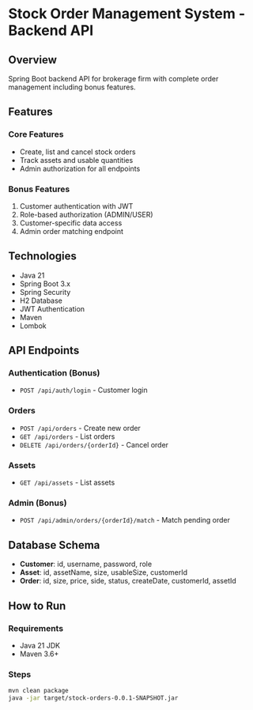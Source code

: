 # Stock Order Management System - Backend API

## Overview
Spring Boot backend API for brokerage firm with complete order management including bonus features.

## Features

### Core Features
- Create, list and cancel stock orders
- Track assets and usable quantities
- Admin authorization for all endpoints

### Bonus Features
1. Customer authentication with JWT
2. Role-based authorization (ADMIN/USER)
3. Customer-specific data access
4. Admin order matching endpoint

## Technologies
- Java 21
- Spring Boot 3.x
- Spring Security
- H2 Database
- JWT Authentication
- Maven
- Lombok

## API Endpoints

### Authentication (Bonus)
- `POST /api/auth/login` - Customer login

### Orders
- `POST /api/orders` - Create new order
- `GET /api/orders` - List orders
- `DELETE /api/orders/{orderId}` - Cancel order

### Assets
- `GET /api/assets` - List assets

### Admin (Bonus)
- `POST /api/admin/orders/{orderId}/match` - Match pending order

## Database Schema
- **Customer**: id, username, password, role
- **Asset**: id, assetName, size, usableSize, customerId
- **Order**: id, size, price, side, status, createDate, customerId, assetId

## How to Run

### Requirements
- Java 21 JDK
- Maven 3.6+

### Steps
```bash
mvn clean package
java -jar target/stock-orders-0.0.1-SNAPSHOT.jar